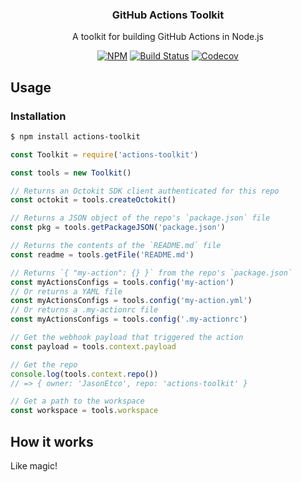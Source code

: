 <h3 align="center">GitHub Actions Toolkit</h3>
<p align="center">A toolkit for building GitHub Actions in Node.js<p>
<p align="center"><a href="https://npmjs.com/package/actions-toolkit"><img src="https://badgen.net/npm/v/actions-toolkit" alt="NPM"></a> <a href="https://travis-ci.org/JasonEtco/actions-toolkit"><img src="https://badgen.now.sh/travis/JasonEtco/actions-toolkit" alt="Build Status"></a> <a href="https://codecov.io/gh/JasonEtco/actions-toolkit/"><img src="https://badgen.now.sh/codecov/c/github/JasonEtco/actions-toolkit" alt="Codecov"></a></p>

## Usage

### Installation

```sh
$ npm install actions-toolkit
```

```js
const Toolkit = require('actions-toolkit')

const tools = new Toolkit()

// Returns an Octokit SDK client authenticated for this repo
const octokit = tools.createOctokit()

// Returns a JSON object of the repo's `package.json` file
const pkg = tools.getPackageJSON('package.json')

// Returns the contents of the `README.md` file
const readme = tools.getFile('README.md')

// Returns `{ "my-action": {} }` from the repo's `package.json`
const myActionsConfigs = tools.config('my-action')
// Or returns a YAML file
const myActionsConfigs = tools.config('my-action.yml')
// Or returns a .my-actionrc file
const myActionsConfigs = tools.config('.my-actionrc')

// Get the webhook payload that triggered the action
const payload = tools.context.payload

// Get the repo
console.log(tools.context.repo())
// => { owner: 'JasonEtco', repo: 'actions-toolkit' }

// Get a path to the workspace
const workspace = tools.workspace
```

## How it works

Like magic!

